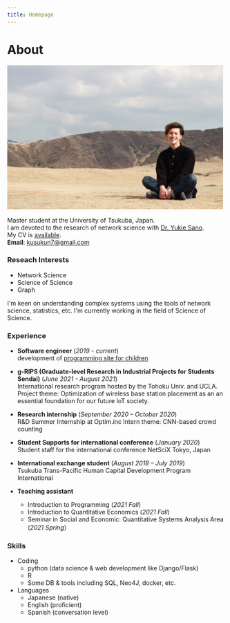 ```yaml
---
title: Homepage
---
```


# About

<!-- ![Heal01.jpg](Heal01.jpg) -->
<img src="me.JPG" width="500">

Master student at the University of Tsukuba, Japan.  
I am devoted to the research of network science with [Dr. Yukie Sano](https://zerosano.wordpress.com/).  
My CV is [available](CV.pdf).   
**Email**: kusukun7@gmail.com


### Reseach Interests 
- Network Science
- Science of Science
- Graph

I'm keen on understanding complex systems using the tools of network science, statistics, etc. I'm currently working in the field of Science of Science.

### Experience 
- **Software engineer** (*2019 - current*)  
    development of [programming site for children](https://www.toy-pro.net/) 

- **g-RIPS (Graduate-level Research in Industrial Projects for Students Sendai)** (*June 2021 - August 2021*)  
International research program hosted by the Tohoku Univ. and UCLA. 
Project theme: Optimization of wireless base station placement as an 
an essential foundation for our future IoT society.

- **Research internship** (*September 2020 – October 2020*)  
    R&D Summer Internship at Optim.inc
    Intern theme: CNN-based crowd counting

- **Student Supports for international conference** (*January 2020*)  
    Student staff for the international conference NetSciX Tokyo, Japan

- **International exchange student** (*August 2018 – July 2019*)  
    Tsukuba Trans-Pacific Human Capital Development Program International

- **Teaching assistant** 
    - Introduction to Programming (*2021 Fall*)
    - Introduction to Quantitative Economics (*2021 Fall*)
    - Seminar in Social and Economic: Quantitative Systems Analysis Area (*2021 Spring*）	


### Skills 
- Coding
    - python (data science & web development like Django/Flask)
    - R
    - Some DB & tools including SQL, Neo4J, docker, etc.
- Languages
    - Japanese (native)
    - English (proficient)
    - Spanish (conversation level)
